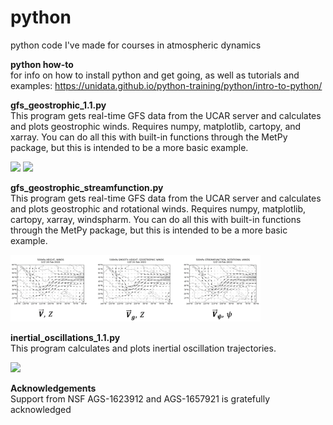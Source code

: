 
# python

python code I've made for courses in atmospheric dynamics

<b> python how-to </b>
</br>
for info on how to install python and get going, as well as tutorials and examples:
https://unidata.github.io/python-training/python/intro-to-python/

<b> gfs_geostrophic_1.1.py </b>
</br>
This program gets real-time GFS data from the UCAR server and calculates and plots geostrophic winds.  Requires numpy, matplotlib, cartopy, and xarray. You can do all this with built-in functions through the MetPy package, but this is intended to be a more basic example.

<p float="left">
  <img src="figures/obs_winds.gif" width="400" />
  <img src="figures/geo_winds.gif" width="400" /> 
</p>

<b> gfs_geostrophic_streamfunction.py </b>
</br>
This program gets real-time GFS data from the UCAR server and calculates and plots geostrophic and rotational winds.  Requires numpy, matplotlib, cartopy, xarray, windspharm. You can do all this with built-in functions through the MetPy package, but this is intended to be a more basic example.

<p float="left">
  <img src="figures/geo_winds_geostream.gif" width="400" /> 
</p>

<b> inertial_oscillations_1.1.py </b>
</br>
This program calculates and plots inertial oscillation trajectories.

 <img src="figures/traj.gif" width="200" />

<b> Acknowledgements </b>
</br>
Support from NSF AGS-1623912 and AGS-1657921 is gratefully acknowledged



